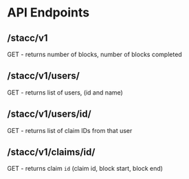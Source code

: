 # API Endpoints

## /stacc/v1
GET - returns number of blocks, number of blocks completed

## /stacc/v1/users/
GET - returns list of users, (id and name)

## /stacc/v1/users/id/
GET - returns list of claim IDs from that user

## /stacc/v1/claims/id/
GET - returns claim `id` (claim id, block start, block end)